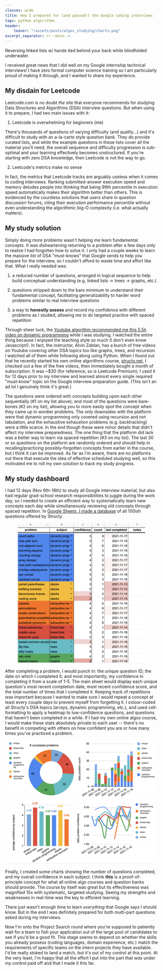 ```yaml
---
classes: wide
title: How I prepared for (and passed!) the Google coding interviews
tags: python algorithms
header:
    teaser: "/assets/posts/algos_studying/charts.png"
excerpt_separator: <!--more-->
---
```

Reversing linked lists w/ hands tied behind your back while blindfolded underwater.
<!--more-->

I received great news that I did well on my Google internship technical interviews!
I have zero formal computer science training so I am particularly proud of making it through, and I wanted to share my experience.

## My disdain for Leetcode

Leetcode.com is no doubt _the_ site that everyone recommends for studying Data Structures and Algorithms (DSA) interview questions.
But when using it to prepare, I had two main issues with it:

1) Leetcode is overwhelming for beginners (me)

There's thousands of questions of varying difficulty (and quality...) and it's difficult to study with an a-la-carte style question bank. They do provide curated lists, and while the example questions in these lists cover all the material you'll need, the overall sequence and difficulty progression is sub-optimal and your learning effectively becomes unstructured. If you're starting with zero DSA knowledge, then Leetcode is not the way to go.

2) Leetcode's metrics make no sense

In fact, the metrics that Leetcode tracks are arguably useless when it comes to coding interviews. Ranking submitted-answer execution speed and memory deludes people into thinking that being 99th percentile in execution speed automatically makes their algorithm better than others. This is evidenced by the countless solutions that users share in question discussion forums, citing their execution performance percentile without even understanding the algorithmic big-O complexity (i.e. what actually matters).

## My study solution

Simply doing more problems wasn't helping me learn fundamental concepts. It was disheartening returning to a problem after a few days only to realize I had forgotten how to solve it. I only had a couple weeks to learn the massive list of DSA "must-knows" that Google sends to help you prepare for the interview, so I couldn't afford to waste time and effort like that. What I really needed was:

1) a reduced number of questions, arranged in logical sequence to help build conceptual understanding (e.g. linked lists -> trees -> graphs, etc.)

2) questions stripped down to the bare minimum to understand their fundamental concept, facilitating generalizability to harder word problems similar to real interview questions

3) a way to **honestly assess** and record my confidence with different problems as I studied, allowing me to do targeted practice with spaced repetition

Through sheer luck, the [Youtube algorithm recommended me this 5.5h video on dynamic programming](https://youtu.be/oBt53YbR9Kk) while I was studying. I watched the entire thing because I enjoyed the teaching style so much (I don't even know Javascript!). In fact, the instructor, Alvin Zablan, has a bunch of free videos on Youtube covering other DSA topics too like graphs, trees, and recursion. I watched all of them while following along using Python. When I found out that he recently started his own online algorithms course, [structy.net](structy.net), I checked out a few of the free videos, then immediately bought a month of subscription. It was ~$30 (for reference, so is Leetcode Premium); I used it for 12 days prior to my interview and learned almost every single required "must-know" topic on the Google interview preparation guide. (This isn't an ad lol I genuinely think it's great.)

The questions were ordered with concepts building upon each other sequentially (#1 on my list above); and most of the questions were bare-bones (#2 on my list), allowing you to more easily spot the concept when they came up in wordier problems. The only downsides with the platform were that dynamic programming only covered using recursion and not tabulation, and the exhaustive exhaustion problems (e.g. backtracking) were a little scarce. In the end though these were minor details that didn't affect my interview preparedness. The one thing that the platform did lack was a better way to learn via spaced repetition (#3 on my list). The last 30 or so questions on the platform are randomly ordered and should help in recalling/practicing possibly-forgotten concepts from earlier in the course, but I think it can be improved. As far as I'm aware, there are no platforms out there that execute the idea of effective scheduled studying well, so this motivated me to roll my own solution to track my study progress.

## My study dashboard

I had 12 days (Nov 6th-18th) to study all Google interview material, but also had regular grad-school research responsibilities to juggle during the work day, so I needed to create an efficient way to systematically learn new concepts each day while simultaneously reviewing old concepts through spaced repetition. In [Google Sheets, I made a database](/assets/posts/algos_studying/google_dsa_prep.pdf) of all 100ish questions offered by Structy.

<div style="text-align:center"><img src="/assets/posts/algos_studying/spreadsheet.png" style="width:30em"/></div>

After completing a problem, I would punch in: the unique question ID; the date on which I completed it; and most importantly, my confidence in completing it from a scale of 1-5. The main sheet would display each unique question's most recent completion date, most recent confidence score, and the total number of times that I completed it. Keeping track of repetitions was important because I wanted to make sure I would repeat a concept at least every couple days to prevent myself from forgetting it. I colour-coded all Structy's DSA topics (arrays, dynamic programming, etc.), and used cell-formatting to apply a heatmap to low-confidence questions, and questions that haven't been completed in a while. If I had my own online algos course, I would make these stats absolutely private to each user -- there's no benefit in competing with others on how confident you are or how many times you've practiced a problem.

<div style="text-align:center"><img src="/assets/posts/algos_studying/charts.png" style="width:35em"/></div>

Finally, I created some charts showing the number of questions completed, and my overall confidence in each subject.  I think **this** is a proof-of-principle concept for what all online algo courses and question banks should provide. The course by itself was great but its effectiveness was magnified 10x with systematic, targeted studying. Seeing my strengths and weaknesses in real-time was the key to efficient learning.

There just wasn't enough time to learn _everything_ that Google says I should know. But in the end I was definitely prepared for both multi-part questions asked during my interviews.

Now I'm onto the Project Search round where you're supposed to patiently wait for a team to fish your application out of the large pool of candidates to see if you'd be a good fit. This stage seems to depend on whether the skills you already possess (coding languages, domain experience, etc.) match the requirements of specific teams on the intern projects they have available. I'd be really stoked to land a match, but it's out of my control at this point. At the very least, I'm happy that all the effort I put into the part that _was_ under my control paid off and that I made it this far.

